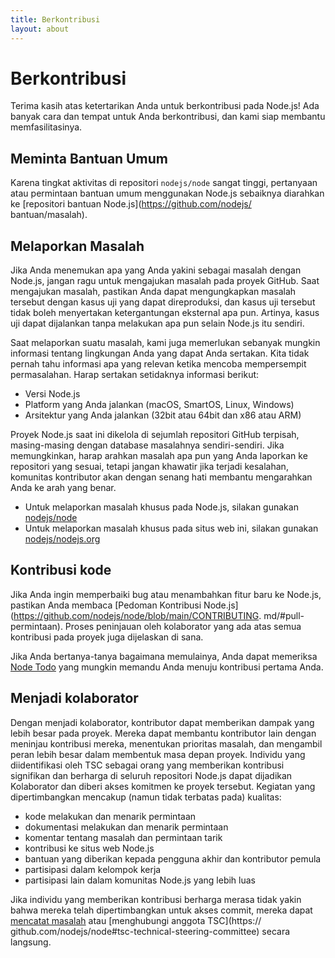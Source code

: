 ```yaml
---
title: Berkontribusi
layout: about
---
```


# Berkontribusi

Terima kasih atas ketertarikan Anda untuk berkontribusi pada Node.js! Ada banyak cara dan tempat untuk Anda berkontribusi, dan kami siap membantu memfasilitasinya.

## Meminta Bantuan Umum

Karena tingkat aktivitas di repositori `nodejs/node` sangat tinggi, pertanyaan atau permintaan bantuan umum menggunakan Node.js sebaiknya diarahkan ke [repositori bantuan Node.js](https://github.com/nodejs/ bantuan/masalah).

## Melaporkan Masalah

Jika Anda menemukan apa yang Anda yakini sebagai masalah dengan Node.js, jangan ragu untuk mengajukan masalah pada proyek GitHub. Saat mengajukan masalah, pastikan Anda dapat mengungkapkan masalah tersebut dengan kasus uji yang dapat direproduksi, dan kasus uji tersebut tidak boleh menyertakan ketergantungan eksternal apa pun. Artinya, kasus uji dapat dijalankan tanpa melakukan apa pun selain Node.js itu sendiri.

Saat melaporkan suatu masalah, kami juga memerlukan sebanyak mungkin informasi tentang lingkungan Anda yang dapat Anda sertakan. Kita tidak pernah tahu informasi apa yang relevan ketika mencoba mempersempit permasalahan. Harap sertakan setidaknya informasi berikut:

- Versi Node.js
- Platform yang Anda jalankan (macOS, SmartOS, Linux, Windows)
- Arsitektur yang Anda jalankan (32bit atau 64bit dan x86 atau ARM)

Proyek Node.js saat ini dikelola di sejumlah repositori GitHub terpisah, masing-masing dengan database masalahnya sendiri-sendiri. Jika memungkinkan, harap arahkan masalah apa pun yang Anda laporkan ke repositori yang sesuai, tetapi jangan khawatir jika terjadi kesalahan, komunitas kontributor akan dengan senang hati membantu mengarahkan Anda ke arah yang benar.

- Untuk melaporkan masalah khusus pada Node.js, silakan gunakan [nodejs/node](https://github.com/nodejs/node)
- Untuk melaporkan masalah khusus pada situs web ini, silakan gunakan [nodejs/nodejs.org](https://github.com/nodejs/nodejs.org/issues)

## Kontribusi kode

Jika Anda ingin memperbaiki bug atau menambahkan fitur baru ke Node.js, pastikan Anda membaca [Pedoman Kontribusi Node.js](https://github.com/nodejs/node/blob/main/CONTRIBUTING. md/#pull-permintaan). Proses peninjauan oleh kolaborator yang ada atas semua kontribusi pada proyek juga dijelaskan di sana.

Jika Anda bertanya-tanya bagaimana memulainya, Anda dapat memeriksa [Node Todo](https://www.nodetodo.org/) yang mungkin memandu Anda menuju kontribusi pertama Anda.

## Menjadi kolaborator

Dengan menjadi kolaborator, kontributor dapat memberikan dampak yang lebih besar pada proyek. Mereka dapat membantu kontributor lain dengan meninjau kontribusi mereka, menentukan prioritas masalah, dan mengambil peran lebih besar dalam membentuk masa depan proyek. Individu yang diidentifikasi oleh TSC sebagai orang yang memberikan kontribusi signifikan dan berharga di seluruh repositori Node.js dapat dijadikan Kolaborator dan diberi akses komitmen ke proyek tersebut. Kegiatan yang dipertimbangkan mencakup (namun tidak terbatas pada) kualitas:

- kode melakukan dan menarik permintaan
- dokumentasi melakukan dan menarik permintaan
- komentar tentang masalah dan permintaan tarik
- kontribusi ke situs web Node.js
- bantuan yang diberikan kepada pengguna akhir dan kontributor pemula
- partisipasi dalam kelompok kerja
- partisipasi lain dalam komunitas Node.js yang lebih luas

Jika individu yang memberikan kontribusi berharga merasa tidak yakin bahwa mereka telah dipertimbangkan untuk akses commit, mereka dapat [mencatat masalah](https://github.com/nodejs/TSC/issues) atau [menghubungi anggota TSC](https:// github.com/nodejs/node#tsc-technical-steering-committee) secara langsung.
